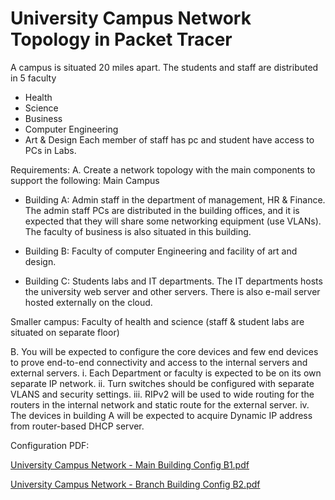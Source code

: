 # University Campus Network Topology in Packet Tracer

A campus is situated 20 miles apart. The students and staff are distributed in 5 faculty
-	Health
-	Science
-	Business
-	Computer Engineering
-	Art & Design
Each member of staff has pc and student have access to PCs in Labs.

Requirements:
A.	Create a network topology with the main components to support the following:
Main Campus 
-	Building A: Admin staff in the department of management, HR & Finance. The admin staff PCs are distributed in the building offices, and it is expected that they will share some networking equipment (use VLANs). The faculty of business is also situated in this building.

-	Building B: Faculty of computer Engineering and facility of art and design.

-	Building C: Students labs and IT departments. The IT departments hosts the university web server and other servers. There is also e-mail server hosted externally on the cloud.


Smaller campus:
Faculty of health and science (staff & student labs are situated on separate floor)

B.	You will be expected to configure the core devices and few end devices to prove end-to-end connectivity and access to the internal servers and external servers.
i.	Each Department or faculty is expected to be on its own separate IP network.
ii.	Turn switches should be configured with separate VLANS and security settings.
iii.	RIPv2 will be used to wide routing for the routers in the internal network and static route for the external server.
iv.	The devices in building A will be expected to acquire Dynamic IP address from router-based DHCP server.

Configuration PDF: 

[University Campus Network - Main Building Config B1.pdf](https://github.com/Krupal08/University-Campus-Network/files/11250661/University.Campus.Network.-.Main.Building.Config.B1.pdf)

[University Campus Network - Branch Building Config B2.pdf](https://github.com/Krupal08/University-Campus-Network/files/11250660/University.Campus.Network.-.Branch.Building.Config.B2.pdf)







